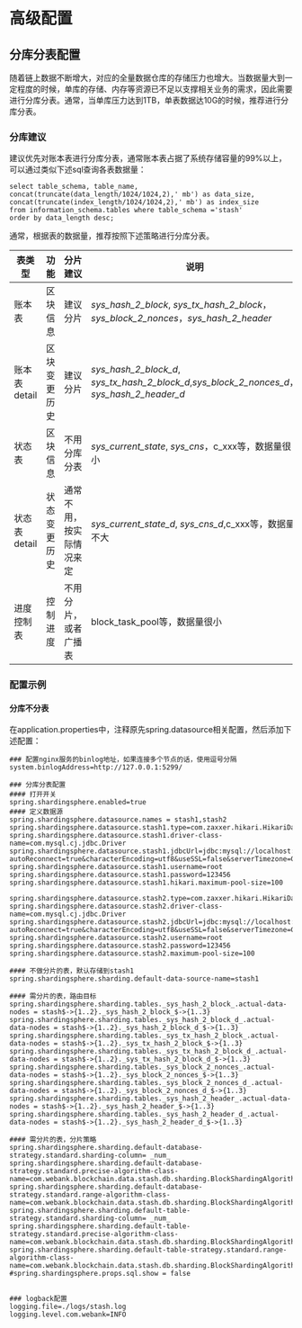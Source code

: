 # 高级配置

## 分库分表配置
随着链上数据不断增大，对应的全量数据仓库的存储压力也增大。当数据量大到一定程度的时候，单库的存储、内存等资源已不足以支撑相关业务的需求，因此需要进行分库分表。通常，当单库压力达到1TB，单表数据达10G的时候，推荐进行分库分表。
### 分库建议
建议优先对账本表进行分库分表，通常账本表占据了系统存储容量的99%以上，可以通过类似下述sql查询各表数据量：
```
select table_schema, table_name, concat(truncate(data_length/1024/1024,2),' mb') as data_size,
concat(truncate(index_length/1024/1024,2),' mb') as index_size
from information_schema.tables where table_schema ='stash'
order by data_length desc;
```

通常，根据表的数据量，推荐按照下述策略进行分库分表。

| 表类型 | 功能 | 分片建议 | 说明 |
| --- | --- | --- | --- |
|账本表|区块信息|建议分片|_sys_hash_2_block_, _sys_tx_hash_2_block_，_sys_block_2_nonces_，_sys_hash_2_header_|
|账本表detail|区块变更历史|建议分片|_sys_hash_2_block_d_, _sys_tx_hash_2_block_d_,_sys_block_2_nonces_d_，_sys_hash_2_header_d_|
|状态表|区块信息|不用分库分表|_sys_current_state_, _sys_cns_，c_xxx等，数据量很小|
|状态表detail|状态变更历史|通常不用，按实际情况来定|_sys_current_state_d_, _sys_cns_d_,c_xxx等，数据量不大|
|进度控制表|控制进度|不用分片，或者广播表|block_task_pool等，数据量很小|

### 配置示例
#### 分库不分表
在application.properties中，注释原先spring.datasource相关配置，然后添加下述配置：

```
### 配置nginx服务的binlog地址，如果连接多个节点的话，使用逗号分隔
system.binlogAddress=http://127.0.0.1:5299/

### 分库分表配置
#### 打开开关
spring.shardingsphere.enabled=true
#### 定义数据源
spring.shardingsphere.datasource.names = stash1,stash2
spring.shardingsphere.datasource.stash1.type=com.zaxxer.hikari.HikariDataSource
spring.shardingsphere.datasource.stash1.driver-class-name=com.mysql.cj.jdbc.Driver
spring.shardingsphere.datasource.stash1.jdbcUrl=jdbc:mysql://localhost:3306/stash1?autoReconnect=true&characterEncoding=utf8&useSSL=false&serverTimezone=GMT%2b8
spring.shardingsphere.datasource.stash1.username=root
spring.shardingsphere.datasource.stash1.password=123456
spring.shardingsphere.datasource.stash1.hikari.maximum-pool-size=100

spring.shardingsphere.datasource.stash2.type=com.zaxxer.hikari.HikariDataSource
spring.shardingsphere.datasource.stash2.driver-class-name=com.mysql.cj.jdbc.Driver
spring.shardingsphere.datasource.stash2.jdbcUrl=jdbc:mysql://localhost:3306/stash2?autoReconnect=true&characterEncoding=utf8&useSSL=false&serverTimezone=GMT%2b8
spring.shardingsphere.datasource.stash2.username=root
spring.shardingsphere.datasource.stash2.password=123456
spring.shardingsphere.datasource.stash2.maximum-pool-size=100

#### 不做分片的表，默认存储到stash1
spring.shardingsphere.sharding.default-data-source-name=stash1

#### 需分片的表，路由目标
spring.shardingsphere.sharding.tables._sys_hash_2_block_.actual‐data‐nodes = stash$->{1..2}._sys_hash_2_block_$->{1..3}
spring.shardingsphere.sharding.tables._sys_hash_2_block_d_.actual‐data‐nodes = stash$->{1..2}._sys_hash_2_block_d_$->{1..3}
spring.shardingsphere.sharding.tables._sys_tx_hash_2_block_.actual‐data‐nodes = stash$->{1..2}._sys_tx_hash_2_block_$->{1..3}
spring.shardingsphere.sharding.tables._sys_tx_hash_2_block_d_.actual‐data‐nodes = stash$->{1..2}._sys_tx_hash_2_block_d_$->{1..3}
spring.shardingsphere.sharding.tables._sys_block_2_nonces_.actual‐data‐nodes = stash$->{1..2}._sys_block_2_nonces_$->{1..3}
spring.shardingsphere.sharding.tables._sys_block_2_nonces_d_.actual‐data‐nodes = stash$->{1..2}._sys_block_2_nonces_d_$->{1..3}
spring.shardingsphere.sharding.tables._sys_hash_2_header_.actual‐data‐nodes = stash$->{1..2}._sys_hash_2_header_$->{1..3}
spring.shardingsphere.sharding.tables._sys_hash_2_header_d_.actual‐data‐nodes = stash$->{1..2}._sys_hash_2_header_d_$->{1..3}

#### 需分片的表，分片策略
spring.shardingsphere.sharding.default-database-strategy.standard.sharding-column= _num_
spring.shardingsphere.sharding.default-database-strategy.standard.precise-algorithm-class-name=com.webank.blockchain.data.stash.db.sharding.BlockShardingAlgorithm
spring.shardingsphere.sharding.default-database-strategy.standard.range-algorithm-class-name=com.webank.blockchain.data.stash.db.sharding.BlockShardingAlgorithm
spring.shardingsphere.sharding.default-table-strategy.standard.sharding-column= _num_
spring.shardingsphere.sharding.default-table-strategy.standard.precise-algorithm-class-name=com.webank.blockchain.data.stash.db.sharding.BlockShardingAlgorithm
spring.shardingsphere.sharding.default-table-strategy.standard.range-algorithm-class-name=com.webank.blockchain.data.stash.db.sharding.BlockShardingAlgorithm
#spring.shardingsphere.props.sql.show = false


### logback配置
logging.file=./logs/stash.log
logging.level.com.webank=INFO
```